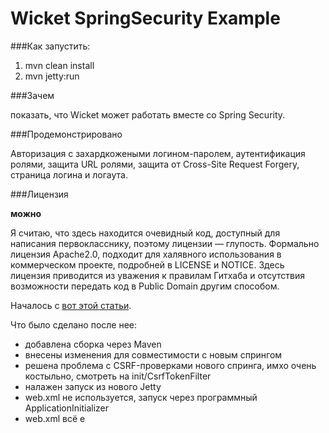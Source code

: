 Wicket SpringSecurity Example
=============================

###Как запустить:

1. mvn clean install
2. mvn jetty:run

###Зачем

показать, что Wicket может работать вместе со Spring Security.

###Продемонстрировано

Авторизация с захардкожеными логином-паролем, аутентификация ролями, защита URL ролями, защита от Cross-Site Request Forgery, страница логина и логаута.

###Лицензия

**можно**

Я считаю, что здесь находится очевидный код, доступный для написания первокласснику, поэтому лицензии — глупость.
Формально лицензия Apache2.0, подходит для халявного использования в коммерческом проекте, подробней в LICENSE и NOTICE.
Здесь лицензия приводится из уважения к правилам Гитхаба и отсутствия возможности передать код в Public Domain другим способом.

Началось с [вот этой статьи](https://codepitbull.wordpress.com/2013/07/31/using-spring-security-3-with-wicket-6-authroles-and-javaconfig-and-a-little-servlet-3/).

Что было сделано после нее:

* добавлена сборка через Maven
* внесены изменения для совместимости с новым спрингом
* решена проблема с CSRF-проверками нового спринга, имхо очень костыльно, смотреть на init/CsrfTokenFilter
* налажен запуск из нового Jetty
* web.xml не используется, запуск через программный ApplicationInitializer
* web.xml всё е

